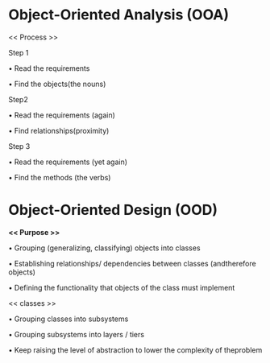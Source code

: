 # Object-Oriented Analysis (OOA)

 << Process >> 
  
Step 1

• Read the requirements

• Find the objects(the nouns)

Step2

• Read the requirements (again)

• Find relationships(proximity)

Step 3

• Read the requirements (yet again)

• Find the methods (the verbs)


# Object-Oriented Design (OOD)

<b> << Purpose >> </b>

• Grouping (generalizing, classifying) objects into classes

• Establishing relationships/ dependencies between classes (andtherefore objects)

• Defining the functionality that objects of the class must implement

<< classes >>

• Grouping classes into subsystems

• Grouping subsystems into layers / tiers

• Keep raising the level of abstraction to lower the complexity of theproblem
